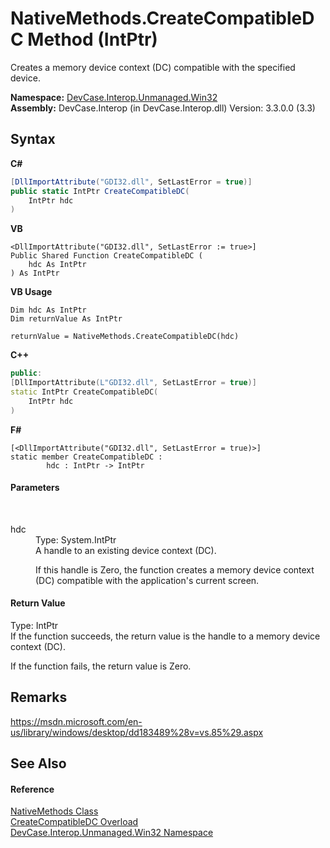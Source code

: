 # NativeMethods.CreateCompatibleDC Method (IntPtr)
 

Creates a memory device context (DC) compatible with the specified device.

**Namespace:**&nbsp;<a href="N_DevCase_Interop_Unmanaged_Win32">DevCase.Interop.Unmanaged.Win32</a><br />**Assembly:**&nbsp;DevCase.Interop (in DevCase.Interop.dll) Version: 3.3.0.0 (3.3)

## Syntax

**C#**<br />
``` C#
[DllImportAttribute("GDI32.dll", SetLastError = true)]
public static IntPtr CreateCompatibleDC(
	IntPtr hdc
)
```

**VB**<br />
``` VB
<DllImportAttribute("GDI32.dll", SetLastError := true>]
Public Shared Function CreateCompatibleDC ( 
	hdc As IntPtr
) As IntPtr
```

**VB Usage**<br />
``` VB Usage
Dim hdc As IntPtr
Dim returnValue As IntPtr

returnValue = NativeMethods.CreateCompatibleDC(hdc)
```

**C++**<br />
``` C++
public:
[DllImportAttribute(L"GDI32.dll", SetLastError = true)]
static IntPtr CreateCompatibleDC(
	IntPtr hdc
)
```

**F#**<br />
``` F#
[<DllImportAttribute("GDI32.dll", SetLastError = true)>]
static member CreateCompatibleDC : 
        hdc : IntPtr -> IntPtr 

```


#### Parameters
&nbsp;<dl><dt>hdc</dt><dd>Type: System.IntPtr<br />A handle to an existing device context (DC). 

 If this handle is Zero, the function creates a memory device context (DC) compatible with the application's current screen.</dd></dl>

#### Return Value
Type: IntPtr<br />If the function succeeds, the return value is the handle to a memory device context (DC). 

 If the function fails, the return value is Zero.

## Remarks
<a href="https://msdn.microsoft.com/en-us/library/windows/desktop/dd183489%28v=vs.85%29.aspx" target="_blank">https://msdn.microsoft.com/en-us/library/windows/desktop/dd183489%28v=vs.85%29.aspx</a>

## See Also


#### Reference
<a href="T_DevCase_Interop_Unmanaged_Win32_NativeMethods">NativeMethods Class</a><br /><a href="Overload_DevCase_Interop_Unmanaged_Win32_NativeMethods_CreateCompatibleDC">CreateCompatibleDC Overload</a><br /><a href="N_DevCase_Interop_Unmanaged_Win32">DevCase.Interop.Unmanaged.Win32 Namespace</a><br />